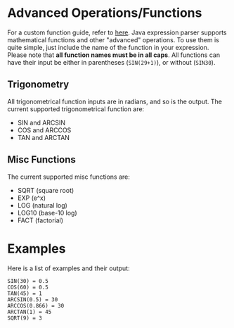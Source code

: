# Advanced Operations/Functions
For a custom function guide, refer to [here](variablefunctiondoc.md).
Java expression parser supports mathematical functions and other "advanced" operations. To use them is quite simple,
just include the name of the function in your expression. Please note that **all function names must be in all caps**.
All functions can have their input be either in parentheses (``SIN(29+1)``), or without (``SIN30``). 

## Trigonometry
All trigonometrical function inputs are in radians, and so is the output. The current supported trigonometrical function are:
- SIN and ARCSIN
- COS and ARCCOS
- TAN and ARCTAN

## Misc Functions
The current supported misc functions are:
- SQRT (square root)
- EXP (e^x)
- LOG (natural log)
- LOG10 (base-10 log)
- FACT (factorial)

# Examples
Here is a list of examples and their output:
```
SIN(30) = 0.5
COS(60) = 0.5
TAN(45) = 1
ARCSIN(0.5) = 30
ARCCOS(0.866) = 30
ARCTAN(1) = 45
SQRT(9) = 3
```